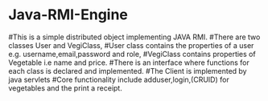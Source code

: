 # Java-RMI-Engine
#This is a simple distributed object implementing JAVA RMI.
#There are two classes User and VegiClass,
#User class contains the properties of a user e.g. username,email,password and role,
#VegiClass contains properties of Vegetable i.e name and price.
#There is an interface where functions for each class is declared and implemented.
#The Client is implemented by java servlets 
#Core functionality include adduser,login,(CRUID) for vegetables and the print a receipt.
